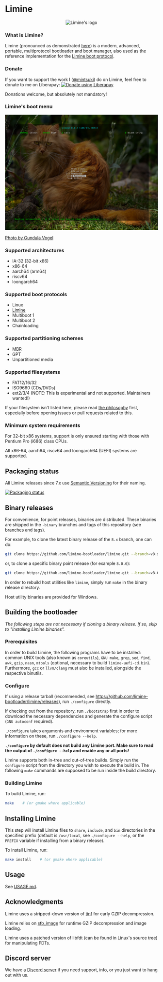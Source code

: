 # Limine

<p align="center">
    <img src="https://github.com/limine-bootloader/limine/blob/trunk/logo.png?raw=true" alt="Limine's logo"/>
</p>

### What is Limine?

Limine (pronounced as demonstrated [here](https://www.merriam-webster.com/dictionary/in%20limine))
is a modern, advanced, portable, multiprotocol bootloader and boot manager, also used
as the reference implementation for the [Limine boot protocol](PROTOCOL.md).

### Donate

If you want to support the work I ([@mintsuki](https://github.com/mintsuki)) do on Limine, feel free to donate to me on Liberapay:
<a href="https://liberapay.com/mintsuki/donate"><img alt="Donate using Liberapay" src="https://liberapay.com/assets/widgets/donate.svg"></a>

Donations welcome, but absolutely not mandatory!

### Limine's boot menu

![Reference screenshot](screenshot.png?raw=true "Reference screenshot")

[Photo by Gundula Vogel](https://www.pexels.com/photo/ginger-cat-sitting-on-grass-25189639/)

### Supported architectures
* IA-32 (32-bit x86)
* x86-64
* aarch64 (arm64)
* riscv64
* loongarch64

### Supported boot protocols
* Linux
* [Limine](PROTOCOL.md)
* Multiboot 1
* Multiboot 2
* Chainloading

### Supported partitioning schemes
* MBR
* GPT
* Unpartitioned media

### Supported filesystems
* FAT12/16/32
* ISO9660 (CDs/DVDs)
* ext2/3/4 (NOTE: This is experimental and not supported. Maintainers wanted!)

If your filesystem isn't listed here, please read [the philosophy](PHILOSOPHY.md) first, especially before
opening issues or pull requests related to this.

### Minimum system requirements
For 32-bit x86 systems, support is only ensured starting with those with
Pentium Pro (i686) class CPUs.

All x86-64, aarch64, riscv64 and loongarch64 (UEFI) systems are supported.

## Packaging status

All Limine releases since 7.x use [Semantic Versioning](https://semver.org/spec/v2.0.0.html) for their naming.

[![Packaging status](https://repology.org/badge/vertical-allrepos/limine.svg?columns=3)](https://repology.org/project/limine/versions)

## Binary releases

For convenience, for point releases, binaries are distributed. These binaries
are shipped in the `-binary` branches and tags of this repository
(see [branches](https://github.com/limine-bootloader/limine/branches/all) and
[tags](https://github.com/limine-bootloader/limine/tags)).

For example, to clone the latest binary release of the `8.x` branch, one can do:
```bash
git clone https://github.com/limine-bootloader/limine.git --branch=v8.x-binary --depth=1
```
or, to clone a specific binary point release (for example `8.0.6`):
```bash
git clone https://github.com/limine-bootloader/limine.git --branch=v8.0.6-binary --depth=1
```

In order to rebuild host utilities like `limine`, simply run `make` in the binary
release directory.

Host utility binaries are provided for Windows.

## Building the bootloader

*The following steps are not necessary if cloning a binary release. If so, skip to*
*"Installing Limine binaries".*

### Prerequisites

In order to build Limine, the following programs have to be installed:
common UNIX tools (also known as `coreutils`),
`GNU make`, `grep`, `sed`, `find`, `awk`, `gzip`, `nasm`, `mtools`
(optional, necessary to build `limine-uefi-cd.bin`).
Furthermore, `gcc` or `llvm/clang` must also be installed, alongside
the respective binutils.

### Configure

If using a release tarball (recommended, see https://github.com/limine-bootloader/limine/releases),
run `./configure` directly.

If checking out from the repository, run `./bootstrap` first in order to download the
necessary dependencies and generate the configure script (`GNU autoconf` required).

`./configure` takes arguments and environment variables; for more information on
these, run `./configure --help`.

**`./configure` by default does not build any Limine port. Make sure to read the**
**output of `./configure --help` and enable any or all ports!**

Limine supports both in-tree and out-of-tree builds. Simply run the `configure`
script from the directory you wish to execute the build in. The following `make`
commands are supposed to be run inside the build directory.

### Building Limine

To build Limine, run:
```bash
make    # (or gmake where applicable)
```

## Installing Limine

This step will install Limine files to `share`, `include`, and
`bin` directories in the specified prefix (default is `/usr/local`, see
`./configure --help`, or the `PREFIX` variable if installing from a binary release).

To install Limine, run:
```bash
make install    # (or gmake where applicable)
```

## Usage

See [USAGE.md](USAGE.md).

## Acknowledgments
Limine uses a stripped-down version of [tinf](https://github.com/jibsen/tinf) for early GZIP decompression.

Limine relies on [stb_image](https://github.com/nothings/stb/blob/master/stb_image.h) for runtime GZIP decompression and image loading.

Limine uses a patched version of libfdt (can be found in Linux's source tree) for manipulating FDTs.

## Discord server
We have a [Discord server](https://discord.gg/QEeZMz4) if you need support,
info, or you just want to hang out with us.
